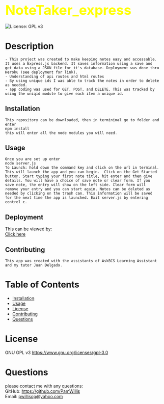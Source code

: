 
## <span style="color: Yellow; font-size: 2.75rem;">NoteTaker_express</span>  
![License: GPL v3](https://img.shields.io/badge/License-GPLv3-blue.svg)

# Description
    - This project was created to make keeping notes easy and accessable. It uses a Express.js backend. It saves information using a save and get data using a JSON file for it's database. Deployment was done thru Heroku (see deployment for link).
    - Understanding of api routes and html routes
    - By using unique ids I was able to track the notes in order to delete as needed.
    - app coding was used for GET, POST, and DELETE. This was tracked by using the uniqid module to give each item a unique id.  

## Installation  
    This repository can be downloaded, then in termininal go to folder and enter  
    npm install  
    this will enter all the node modules you will need.

## Usage  
    Once you are set up enter  
    node server.js
    To Launch: hold down the command key and click on the url in terminal. This will launch the app and you can begin.  Click on the Get Started button. Start typing your first note title, hit enter and then give details. You will have a choice of save note or clear form. If you save note, the entry will show on the left side. Clear form will remove your entry and you can start again. Notes can be deleted as needed by clicking on the trash can. This information will be saved for the next time the app is launched. Exit server.js by entering control c.

## Deployment

 This can be viewed by:  
[Click here](https://shrouded-river-01512-a66e4b2b201c.herokuapp.com/)

## Contributing  
    This app was created with the assistants of AskBCS Learning Assistant and my tutor Juan Delgado.    

# Table of Contents
- [Installation](#installation)
- [Usage](#usage)
- [License](#license)
- [Contributing](#contributing)
- [Questions](#questions)

# License
GNU GPL v3  https://www.gnu.org/licenses/gpl-3.0

# Questions
please contact me with any questions:  
GitHub: https://github.com/PamWillis  
Email: pwillisop@yahoo.com
